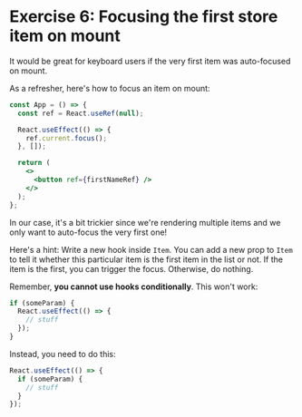 # Exercise 6: Focusing the first store item on mount

It would be great for keyboard users if the very first item was auto-focused on mount.

As a refresher, here's how to focus an item on mount:

```jsx
const App = () => {
  const ref = React.useRef(null);

  React.useEffect(() => {
    ref.current.focus();
  }, []);

  return (
    <>
      <button ref={firstNameRef} />
    </>
  );
};
```

In our case, it's a bit trickier since we're rendering multiple items and we only want to auto-focus the very first one!

Here's a hint: Write a new hook inside `Item`. You can add a new prop to `Item` to tell it whether this particular item is the first item in the list or not. If the item is the first, you can trigger the focus. Otherwise, do nothing.

Remember, **you cannot use hooks conditionally**. This won't work:

```js
if (someParam) {
  React.useEffect(() => {
    // stuff
  });
}
```

Instead, you need to do this:

```js
React.useEffect(() => {
  if (someParam) {
    // stuff
  }
});
```
